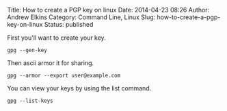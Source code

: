 Title: How to create a PGP key on linux
Date: 2014-04-23 08:26
Author: Andrew Elkins
Category: Command Line, Linux
Slug: how-to-create-a-pgp-key-on-linux
Status: published

First you'll want to create your key.

~~~~  
gpg --gen-key  
~~~~

Then ascii armor it for sharing.

~~~~  
gpg --armor --export user@example.com  
~~~~

You can view your keys by using the list command.

~~~~  
gpg --list-keys  
~~~~
